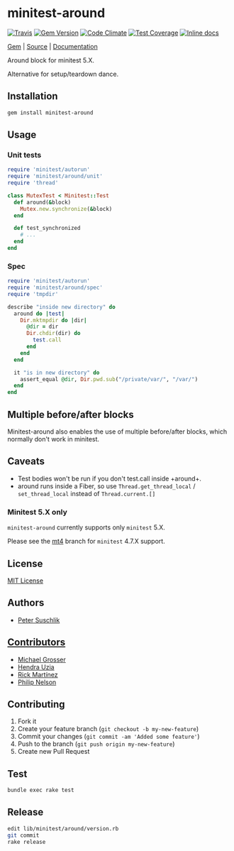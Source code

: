 [github]: https://github.com/splattael/minitest-around
[doc]: http://rubydoc.info/github/splattael/minitest-around/master/file/README.md
[gem]: https://rubygems.org/gems/minitest-around
[travis]: https://travis-ci.org/splattael/minitest-around
[codeclimate]: https://codeclimate.com/github/splattael/minitest-around
[inchpages]: https://inch-ci.org/github/splattael/minitest-around

# minitest-around

[![Travis](https://img.shields.io/travis/splattael/minitest-around.svg?branch=master)][travis]
[![Gem Version](https://img.shields.io/gem/v/minitest-around.svg)][gem]
[![Code Climate](https://img.shields.io/codeclimate/github/splattael/minitest-around.svg)][codeclimate]
[![Test Coverage](https://codeclimate.com/github/splattael/minitest-around/badges/coverage.svg)][codeclimate]
[![Inline docs](https://inch-ci.org/github/splattael/minitest-around.svg?branch=master&style=flat)][inchpages]

[Gem][gem] |
[Source][github] |
[Documentation][doc]

Around block for minitest 5.X.

Alternative for setup/teardown dance.

## Installation

```Bash
gem install minitest-around
```

## Usage

### Unit tests

```Ruby
require 'minitest/autorun'
require 'minitest/around/unit'
require 'thread'

class MutexTest < Minitest::Test
  def around(&block)
    Mutex.new.synchronize(&block)
  end

  def test_synchronized
    # ...
  end
end
```

### Spec

<!-- example -->
```Ruby
require 'minitest/autorun'
require 'minitest/around/spec'
require 'tmpdir'

describe "inside new directory" do
  around do |test|
    Dir.mktmpdir do |dir|
      @dir = dir
      Dir.chdir(dir) do
        test.call
      end
    end
  end

  it "is in new directory" do
    assert_equal @dir, Dir.pwd.sub("/private/var/", "/var/")
  end
end
```
<!-- example -->

## Multiple before/after blocks

Minitest-around also enables the use of multiple before/after blocks, which normally don't work in minitest.

## Caveats

 - Test bodies won't be run if you don't test.call inside +around+.
 - around runs inside a Fiber, so use `Thread.get_thread_local` / `set_thread_local` instead of `Thread.current.[]`

### Minitest 5.X only

`minitest-around` currently supports only `minitest` 5.X.

Please see the [mt4](https://github.com/splattael/minitest-around/tree/mt4) branch
for `minitest` 4.7.X support.


## License

[MIT License](http://www.opensource.org/licenses/mit-license.php)

## Authors

* [Peter Suschlik](https://github.com/splattael)

## [Contributors](https://github.com/splattael/minitest-around/graphs/contributors)

* [Michael Grosser](https://github.com/grosser)
* [Hendra Uzia](https://github.com/hendrauzia)
* [Rick Martínez](https://github.com/rickmzp)
* [Philip Nelson](https://github.com/pnelson)

## Contributing

1. Fork it
2. Create your feature branch (`git checkout -b my-new-feature`)
3. Commit your changes (`git commit -am 'Added some feature'`)
4. Push to the branch (`git push origin my-new-feature`)
5. Create new Pull Request

## Test

```Bash
bundle exec rake test
```

## Release

```Bash
edit lib/minitest/around/version.rb
git commit
rake release
```
